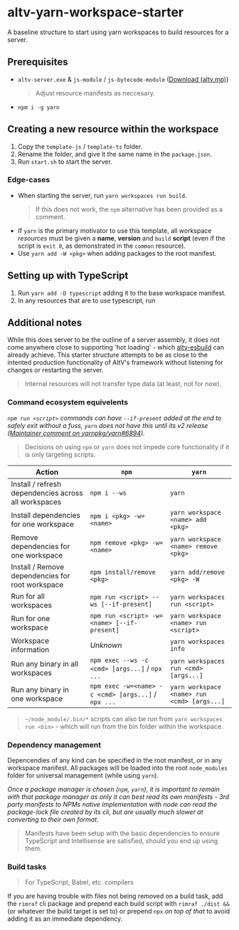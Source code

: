 # altv-yarn-workspace-starter

A baseline structure to start using yarn workspaces to build resources for a server.

## Prerequisites

- `altv-server.exe` & `js-module` / `js-bytecode-module` ([Download (altv.mp)](https://altv.mp/#/downloads))
  > Adjust resource manifests as neccesary.
- `npm i -g yarn`

## Creating a new resource within the workspace

1. Copy the `template-js` / `template-ts` folder.
2. Rename the folder, and give it the same name in the `package.json`.
3. Run `start.sh` to start the server.

### Edge-cases

- When starting the server, run `yarn workspaces run build`.
  > If this does not work, the `npm` alternative has been provided as a comment.
- If `yarn` is the primary motivator to use this template, all workspace *resources* must be given a **name**, **version** and `build` **script** (even if the script is `exit 0`, as demonstrated in the `common` resource).
- Use `yarn add -W <pkg>` when adding packages to the root manifest.

## Setting up with TypeScript

1. Run `yarn add -D typescript` adding it to the base workspace manifest.
2. In any resources that are to use typescript, run

## Additional notes

While this does server to be the outline of a server assembly, it does not come anywhere close to supporting 'hot loading' - which [altv-esbuild](https://github.com/xxshady/altv-esbuild) can already achieve. This starter structure attempts to be as close to the intented production functionality of AltV's framework without listening for changes or restarting the server.

> Internal resources will not transfer type data (at least, not for now).
> 

### Command ecosystem equivelents

*`npm run <script>` commands can have `--if-present` added at the end to safely exit without a fuss, `yarn` does not have this until its v2 release ([Maintainer comment on yarnpkg/yarn#6894](https://github.com/yarnpkg/yarn/issues/6894#issuecomment-646579736)).*

> Decisions on using `npm` or `yarn` does not impede core functionality if it is only targeting scripts.

| Action | `npm` | `yarn` |
| ------ | ----- | ------ |
| Install / refresh dependencies across all workspaces | `npm i --ws` | `yarn` |
| Install dependencies for one workspace | `npm i <pkg> -w=<name>` | `yarn workspace <name> add <pkg>` |
| Remove dependencies for one workspace | `npm remove <pkg> -w=<name>` | `yarn workspace <name> remove <pkg>` |
| Install / Remove dependencies for root workspace | `npm install/remove <pkg>` | `yarn add/remove <pkg> -W` |
| Run for all workspaces | `npm run <script> --ws [--if-present]` | `yarn workspaces run <script>` |
| Run for one workspace | `npm run <script> -w=<name> [--if-present]` | `yarn workspace <name> run <script>` |
| Workspace information | *Unknown* | `yarn workspaces info` |
| Run any binary in all workspaces | `npm exec --ws -c <cmd> [args...]` / `npx ...` | `yarn workspaces run <cmd> [args...]` |
| Run any binary in one workspace | `npm exec -w=<name> -c <cmd> [args...]` / `npx ...` | `yarn workspace <name> run <cmd> [args...]` |

> `~/node_module/.bin/*` scripts can also be run from `yarn workspaces run <bin>` - which will run from the bin folder within the workspace.

### Dependency management

Depencendies of any kind can be specified in the root manifest, or in any workspace manifest. All packages will be loaded into the root `node_modules` folder for universal management (while using `yarn`).

*Once a package manager is chosen (`npm`, `yarn`), it is important to remain with that package manager as only it can best read its own manifests - 3rd party manifests to NPMs native implementation with node can read the package-lock file created by its cli, but are usually much slower at converting to their own format.*

> Manifests have been setup with the basic dependencies to ensure TypeScript and Intellisense are satisfied, should you end up using them.

### Build tasks

> For TypeScript, Babel, etc. compilers

If you are having trouble with files not being removed on a build task, add the `rimraf` cli package and prepend each build script with `rimraf ./dist &&` (or whatever the build target is set to) or prepend `npx` *on top of that* to avoid adding it as an immediate dependency.
